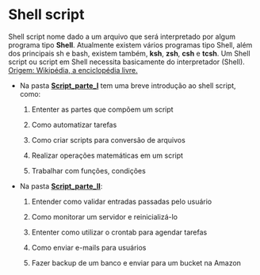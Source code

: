 # Shell script

Shell script nome dado a um arquivo que será interpretado por algum programa tipo **Shell**. Atualmente existem vários programas tipo Shell, além dos principais sh e bash, existem também, **ksh**, **zsh**, **csh** e **tcsh**. Um Shell script ou script em Shell necessita basicamente do interpretador (Shell). [Origem: Wikipédia, a enciclopédia livre.](https://pt.wikipedia.org/wiki/Shell_script)

- Na pasta [**Script_parte_I**](https://github.com/fabriciocovalesci/shellscript/tree/master/Script_part_I) tem uma breve introdução ao shell script, como:

  1. Ententer as partes que compõem um script

  2. Como automatizar tarefas

  3. Como criar scripts para conversão de arquivos

  4. Realizar operações matemáticas em um script

  5. Trabalhar com funções, condições


- Na pasta [**Script_parte_II**](https://github.com/fabriciocovalesci/shellscript/tree/master/Script_part_II):

  1. Entender como validar entradas passadas pelo usuário

  2. Como monitorar um servidor e reinicializá-lo

  3. Ententer como utilizar o crontab para agendar tarefas

  4. Como enviar e-mails para usuários

  5. Fazer backup de um banco e enviar para um bucket na Amazon
